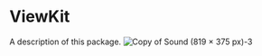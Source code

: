 # ViewKit

A description of this package.
![Copy of Sound (819 × 375 px)-3](https://user-images.githubusercontent.com/59176579/222473974-87773492-ef28-4e1e-b0fd-08c953bdd3e3.png)
